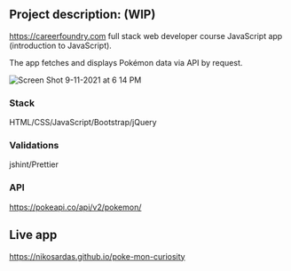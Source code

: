 

## Project description: (WIP)
https://careerfoundry.com full stack web developer course JavaScript app (introduction to JavaScript).

The app fetches and displays Pokémon data via API by request.

![Screen Shot 9-11-2021 at 6 14 PM](https://user-images.githubusercontent.com/89710667/132962907-d6eb5dc9-fa9e-483d-8b16-5832b372b3e4.png)
### Stack
HTML/CSS/JavaScript/Bootstrap/jQuery<br>
### Validations
jshint/Prettier<br>
### API
https://pokeapi.co/api/v2/pokemon/<br>

## Live app
https://nikosardas.github.io/poke-mon-curiosity

